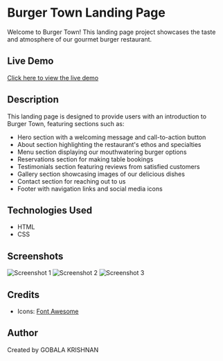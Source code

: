 # Burger Town Landing Page

Welcome to Burger Town! This landing page project showcases the taste and atmosphere of our gourmet burger restaurant.

## Live Demo
[Click here to view the live demo](https://gkrizz.github.io/CODSOFT_WB_Level1_Task2_LANDING-PAGE/)

## Description
This landing page is designed to provide users with an introduction to Burger Town, featuring sections such as:
- Hero section with a welcoming message and call-to-action button
- About section highlighting the restaurant's ethos and specialties
- Menu section displaying our mouthwatering burger options
- Reservations section for making table bookings
- Testimonials section featuring reviews from satisfied customers
- Gallery section showcasing images of our delicious dishes
- Contact section for reaching out to us
- Footer with navigation links and social media icons

## Technologies Used
- HTML
- CSS

## Screenshots
![Screenshot 1](screenshots/screenshot1.png)
![Screenshot 2](screenshots/screenshot2.png)
![Screenshot 3](screenshots/screenshot3.png)

## Credits
- Icons: [Font Awesome](https://fontawesome.com/)

## Author
Created by GOBALA KRISHNAN

